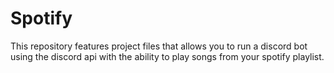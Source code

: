 # Spotify
This repository features project files that allows you to run a discord bot using the discord api with the ability to play songs from your spotify playlist.
